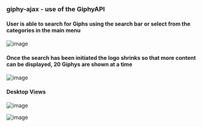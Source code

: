 ### giphy-ajax - use of the GiphyAPI

#### User is able to search for Giphs using the search bar or select from the categories in the main menu 


![image](https://cloud.githubusercontent.com/assets/18251657/24784118/67616140-1b1e-11e7-8dbd-7b2c6532f21e.png)

#### Once the search has been initiated the logo shrinks so that more content can be displayed, 20 Giphys are shown at a time

![image](https://cloud.githubusercontent.com/assets/18251657/24784121/6a4f349a-1b1e-11e7-9b2a-d64a83b69d4b.png)


#### Desktop Views

![image](https://cloud.githubusercontent.com/assets/18251657/24784210/081b16ee-1b1f-11e7-85d6-05b7b705540a.png)

![image](https://cloud.githubusercontent.com/assets/18251657/24784183/d251d9c6-1b1e-11e7-922c-683b877d1b78.png)
